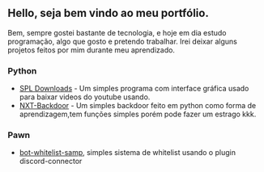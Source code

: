 ## Hello, seja bem vindo ao meu portfólio.

Bem, sempre gostei bastante de tecnologia, e hoje em dia estudo programação, algo que gosto e pretendo trabalhar. Irei deixar alguns projetos feitos por mim durante meu aprendizado.

### Python
- [SPL Downloads](https://github.com/El-SpaceX/SPL-Downloads) - Um simples programa com interface gráfica usado para baixar videos do youtube usando.
- [NXT-Backdoor](https://github.com/El-SpaceX/NXT-Backdoor) - Um simples backdoor feito em python como forma de aprendizagem,tem funções simples porém pode fazer um estrago kkk.

### Pawn
- [bot-whitelist-samp](https://github.com/El-SpaceX/bot-whitelist-samp), simples sistema de whitelist usando o plugin discord-connector
